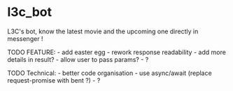 # l3c_bot
L3C's bot, know the latest movie and the upcoming one directly in messenger !


TODO FEATURE:
    - add easter egg
    - rework response readability
    - add more details in result?
    - allow user to pass params?
    - ?

TODO Technical:
    - better code organisation
    - use async/await (replace request-promise with bent ?)
    - ?